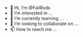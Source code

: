 - 👋 Hi, I’m @FailRods
- 👀 I’m interested in ...
- 🌱 I’m currently learning ...
- 💞️ I’m looking to collaborate on ...
- 📫 How to reach me ...

<!---
FailRods/FailRods is a ✨ special ✨ repository because its `README.md` (this file) appears on your GitHub profile.
You can click the Preview link to take a look at your changes.
--->
